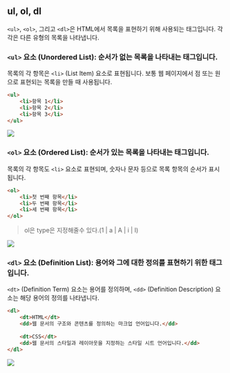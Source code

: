 
## ul, ol, dl

`<ul>`, `<ol>`, 그리고 `<dl>`은 HTML에서 목록을 표현하기 위해 사용되는 태그입니다. 각각은 다른 유형의 목록을 나타냅니다.

### `<ul>` 요소 (Unordered List): 순서가 없는 목록을 나타내는 태그입니다. 

목록의 각 항목은 `<li>` (List Item) 요소로 표현됩니다. 보통 웹 페이지에서 점 또는 원으로 표현되는 목록을 만들 때 사용됩니다.

```html
<ul>
    <li>항목 1</li>
    <li>항목 2</li>
    <li>항목 3</li>
</ul>
```
![](https://velog.velcdn.com/images/boyeon_jeong/post/16a5f821-c27d-4fb2-b7cc-577e29dd6e2a/image.png)



### `<ol>` 요소 (Ordered List): 순서가 있는 목록을 나타내는 태그입니다. 

목록의 각 항목도 `<li>` 요소로 표현되며, 숫자나 문자 등으로 목록 항목의 순서가 표시됩니다.

```html
<ol>
    <li>첫 번째 항목</li>
    <li>두 번째 항목</li>
    <li>세 번째 항목</li>
</ol>
```
> ol은 type은 지정해줄수 있다.(1 | a | A | i | I)

![](https://velog.velcdn.com/images/boyeon_jeong/post/d6d4fef6-4a54-4cfc-a98a-fb1b04aadb48/image.png)


### `<dl>` 요소 (Definition List): 용어와 그에 대한 정의를 표현하기 위한 태그입니다. 

`<dt>` (Definition Term) 요소는 용어를 정의하며, `<dd>` (Definition Description) 요소는 해당 용어의 정의를 나타냅니다.

```html
<dl>
    <dt>HTML</dt>
    <dd>웹 문서의 구조와 콘텐츠를 정의하는 마크업 언어입니다.</dd>
    
    <dt>CSS</dt>
    <dd>웹 문서의 스타일과 레이아웃을 지정하는 스타일 시트 언어입니다.</dd>
</dl>
```
![](https://velog.velcdn.com/images/boyeon_jeong/post/8f4863ba-6219-4e18-8345-f46f5ba68ff7/image.png)
